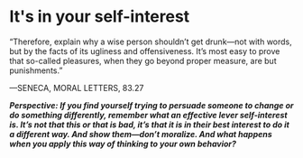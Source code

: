 # It's in your self-interest

“Therefore, explain why a wise person shouldn’t get drunk—not with words, but by the facts of its ugliness and offensiveness. It’s most easy to prove that so-called pleasures, when they go beyond proper measure, are but punishments.”

—SENECA, MORAL LETTERS, 83.27

***Perspective: If you find yourself trying to persuade someone to change or do something differently, remember what an effective lever self-interest is. It’s not that this or that is bad, it’s that it is in their best interest to do it a different way. And show them—don’t moralize. And what happens when you apply this way of thinking to your own behavior?***